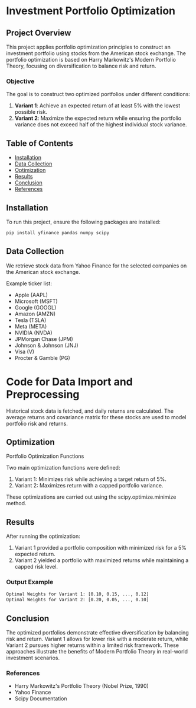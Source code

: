 # Investment Portfolio Optimization

## Project Overview

This project applies portfolio optimization principles to construct an investment portfolio using stocks from the American stock exchange. The portfolio optimization is based on Harry Markowitz's Modern Portfolio Theory, focusing on diversification to balance risk and return.

### Objective

The goal is to construct two optimized portfolios under different conditions:
1. **Variant 1**: Achieve an expected return of at least 5% with the lowest possible risk.
2. **Variant 2**: Maximize the expected return while ensuring the portfolio variance does not exceed half of the highest individual stock variance.


## Table of Contents

- [Installation](#installation)
- [Data Collection](#data-collection)
- [Optimization](#optimization)
- [Results](#results)
- [Conclusion](#conclusion)
- [References](#references)


## Installation

To run this project, ensure the following packages are installed:

```bash
pip install yfinance pandas numpy scipy
```


## Data Collection

We retrieve stock data from Yahoo Finance for the selected companies on the American stock exchange.

Example ticker list:

- Apple (AAPL)
- Microsoft (MSFT)
- Google (GOOGL)
- Amazon (AMZN)
- Tesla (TSLA)
- Meta (META)
- NVIDIA (NVDA)
- JPMorgan Chase (JPM)
- Johnson & Johnson (JNJ)
- Visa (V)
- Procter & Gamble (PG)

# Code for Data Import and Preprocessing

Historical stock data is fetched, and daily returns are calculated. The average returns and covariance matrix for these stocks are used to model portfolio risk and returns.


## Optimization

Portfolio Optimization Functions

Two main optimization functions were defined:

1. Variant 1: Minimizes risk while achieving a target return of 5%.
2. Variant 2: Maximizes return with a capped portfolio variance.

These optimizations are carried out using the scipy.optimize.minimize method.


## Results

After running the optimization:

1. Variant 1 provided a portfolio composition with minimized risk for a 5% expected return.
2. Variant 2 yielded a portfolio with maximized returns while maintaining a capped risk level.

### Output Example
```bash
Optimal Weights for Variant 1: [0.10, 0.15, ..., 0.12]
Optimal Weights for Variant 2: [0.20, 0.05, ..., 0.10]
```


## Conclusion

The optimized portfolios demonstrate effective diversification by balancing risk and return. Variant 1 allows for lower risk with a moderate return, while Variant 2 pursues higher returns within a limited risk framework. These approaches illustrate the benefits of Modern Portfolio Theory in real-world investment scenarios.


### References
- Harry Markowitz's Portfolio Theory (Nobel Prize, 1990)
- Yahoo Finance
- Scipy Documentation